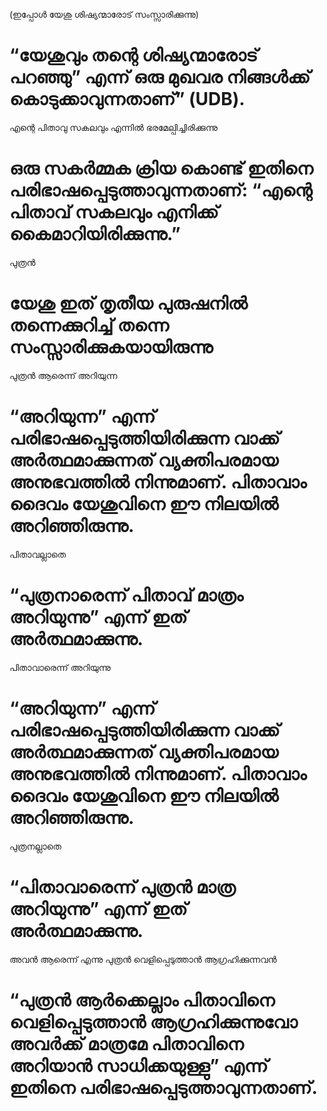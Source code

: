(ഇപ്പോൾ യേശു ശിഷ്യന്മാരോട് സംസ്സാരിക്കുന്നു)
# “യേശുവും തന്റെ ശിഷ്യന്മാരോട് പറഞ്ഞു” എന്ന് ഒരു മുഖവര നിങ്ങൾക്ക് കൊടുക്കാവുന്നതാണ്” (UDB).
എന്റെ പിതാവു സകലവും എന്നിൽ ഭരമേല്പിച്ചിരിക്കുന്നു
# ഒരു സകർമ്മക ക്രിയ കൊണ്ട് ഇതിനെ പരിഭാഷപ്പെടുത്താവുന്നതാണ്: “എന്റെ പിതാവ് സകലവും എനിക്ക് കൈമാറിയിരിക്കുന്നു.”
പുത്രൻ
# യേശു ഇത് തൃതീയ പുരുഷനിൽ തന്നെക്കുറിച്ച് തന്നെ സംസ്സാരിക്കുകയായിരുന്നു
പുത്രൻ ആരെന്ന് അറിയുന്ന
# “അറിയുന്ന” എന്ന് പരിഭാഷപ്പെടുത്തിയിരിക്കുന്ന വാക്ക് അർത്ഥമാക്കുന്നത് വ്യക്തിപരമായ അനുഭവത്തിൽ നിന്നുമാണ്.  പിതാവാം ദൈവം യേശുവിനെ ഈ നിലയിൽ അറിഞ്ഞിരുന്നു.
പിതാവല്ലാതെ
# “പുത്രനാരെന്ന് പിതാവ് മാത്രം അറിയുന്നു” എന്ന് ഇത് അർത്ഥമാക്കുന്നു.
പിതാവാരെന്ന് അറിയുന്നു
# “അറിയുന്ന” എന്ന് പരിഭാഷപ്പെടുത്തിയിരിക്കുന്ന വാക്ക് അർത്ഥമാക്കുന്നത് വ്യക്തിപരമായ അനുഭവത്തിൽ നിന്നുമാണ്.  പിതാവാം ദൈവം യേശുവിനെ ഈ നിലയിൽ അറിഞ്ഞിരുന്നു.
പുത്രനല്ലാതെ
# “പിതാവാരെന്ന് പുത്രൻ മാത്ര അറിയുന്നു” എന്ന് ഇത് അർത്ഥമാക്കുന്നു.
അവൻ ആരെന്ന് എന്നു പുത്രൻ വെളിപ്പെടുത്താൻ ആഗ്രഹിക്കുന്നവൻ
# “പുത്രൻ ആർക്കെല്ലാം പിതാവിനെ വെളിപ്പെടുത്താൻ ആഗ്രഹിക്കുന്നുവോ അവർക്ക് മാത്രമേ പിതാവിനെ അറിയാൻ സാധിക്കയുള്ളു” എന്ന് ഇതിനെ പരിഭാഷപ്പെടുത്താവുന്നതാണ്.
